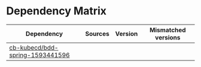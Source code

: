# Dependency Matrix

Dependency | Sources | Version | Mismatched versions
---------- | ------- | ------- | -------------------
[cb-kubecd/bdd-spring-1593441596](https://github.com/cb-kubecd/bdd-spring-1593441596.git) |  | []() | 
